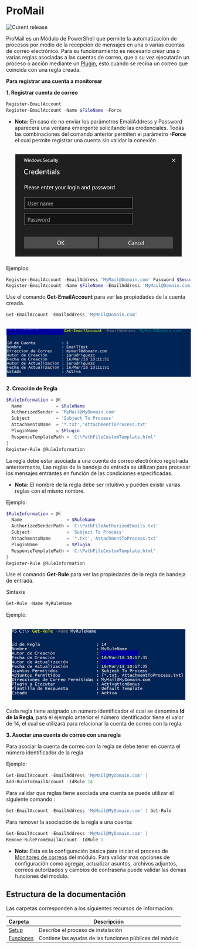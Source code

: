 # ProMail

![Curent release](https://img.shields.io/badge/Version-1.0.0.0-orange.svg)

ProMail es un Módulo de PowerShell que permite la automatización de procesos por medio de la recepción de mensajes en una o varias cuentas de correo electrónico. Para su funcionamiento es necesario crear una o varias reglas asociadas a las cuentas de correo, que a su vez ejecutarán un proceso o acción mediante un [Plugin](Setup/Plugin-Manager.md), esto cuando se reciba un correo que coincida con una regla creada.

**Para registrar una cuenta a monitorear**

**1. Registrar cuenta de correo**
```powershell
Register-EmailAccount
Register-EmailAccount -Name $FileName -Force
```
- **Nota:**
En caso de no enviar los parámetros EmailAddress y Password aparecerá una ventana emergente solicitando las credenciales.
Todas las combinaciones del comando anterior permiten el parámetro **-Force** el cual permite registrar una cuenta sin validar la conexión .

<h2 align="center"><img src="Setup/Credential Dialog.png" /></h2>
Ejemplos:

```powershell
Register-EmailAccount -EmailAddress 'MyMail@Domain.com' Password $SecureString -Force
Register-EmailAccount -Name $FileName -EmailAddress 'MyMail@Domain.com' -Password $SecureString -Force
```

Use el comando **Get-EmailAccount** para ver las propiedades de la cuenta creada.

```powershell
Get-EmailAccount -EmailAddress 'MyMail@Domain.com'
```
<h2 align="center"><img src="Setup/Get Account.png" /></h2>

**2. Creación de Regla**
```powershell
$RuleInformation = @{
  Name             = $RuleName 
  AuthorizedSender = 'MyMail@MyDomain.com'
  Subject          = 'Subject To Process' 
  AttachmentsName  = '*.txt','AttachmentToProcess.txt' 
  PluginName       = $Plugin
  ResponseTemplatePath = 'C:\PathFileCustomTemplate.html'
}
Register-Rule @RuleInformation
```
La regla debe estar asociada a una cuenta de correo electrónico registrada anteriormente, Las reglas de la bandeja de entrada se utilizan para procesar los mensajes entrantes en función de las condiciones especificadas.

- **Nota:**
El nombre de la regla debe ser intuitivo y pueden existir varias reglas con el mismo nombre.

Ejemplo:
```powershell
$RuleInformation = @{
  Name                 = $RuleName 
  AuthorizedSenderPath = 'C:\PathFileAuthorizedEmails.txt'
  Subject              = 'Subject To Process' 
  AttachmentsName      = '*.txt','AttachmentToProcess.txt' 
  PluginName           = $Plugin
  ResponseTemplatePath = 'C:\PathFileCustomTemplate.html'
}
Register-Rule @RuleInformation
```
Use el comando **Get-Rule** para ver las propiedades de la regla de bandeja de entrada.

Sintaxis
```powershell
Get-Rule -Name MyRuleName
```
Ejemplo:
<h2 align="center"><img src="Setup/Get RuleName.png" /> </h2>

Cada regla tiene asignado un número identificador el cual se denomina **Id de la Regla**, para el ejemplo anterior el número identificador tiene el valor de 14, el cual se utilizará para relacionar la cuenta de correo con la regla.

**3. Asociar una cuenta de correo con una regla**

Para asociar la cuenta de correo con la regla se debe tener en cuenta el número identificador de la regla

Ejemplo:
```powershell
Get-EmailAccount -EmailAddress 'MyMail@MyDomain.com' | 
Add-RuleToEmailAccount -IdRule 14
```

Para validar que reglas tiene asociada una cuenta se puede utilizar el siguiente comando :
```powershell
Get-EmailAccount -EmailAddress 'MyMail@MyDomain.com' | Get-Rule
```
Para remover la asociación de la regla a una cuenta:
```powershell
Get-EmailAccount -EmailAddress 'MyMail@MyDomain.com' | 
Remove-RuleFromEmailAccount -IdRule 1
```

- **Nota:**
Esta es la configuración básica para iniciar el proceso de [Monitoreo de correos](Setup/Monitor-Emails.md) del módulo. Para validar mas opciones de configuración como agregar, actualizar asuntos, archivos adjuntos, correos autorizados y cambios de contraseña puede validar las demas funciones del modulo.

## Estructura de la documentación
Las carpetas corresponden a los siguientes recursos de información:

| Carpeta  | Descripción  |
|:---|---|
| [Setup](Setup)  | Describe el proceso de instalación|
| [Funciones](Functions)  | Contiene las ayudas de las funciones públicas del módulo|
